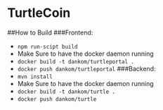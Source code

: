 # TurtleCoin
##How to Build
###Frontend:
* ``npm run-scipt build``
* Make Sure to have the docker daemon running
* ``docker build -t dankom/turtleportal .``
* ``docker push dankom/turtleportal``
###Backend:
* ``mvn install``
* Make Sure to have the docker daemon running
* ``docker build -t dankom/turtle .``
* ``docker push dankom/turtle``

